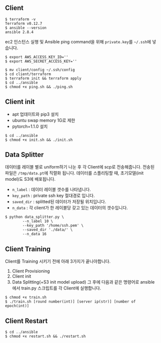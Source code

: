 ## Client
```shell
$ terraform -v
Terraform v0.12.7
$ ansible --version
ansible 2.8.4
```



ec2 인스턴스 실행 및 Ansible ping command을 위해 `private.key`를 `~/.ssh`에 넣습니다.

```shell
$ export AWS_ACCESS_KEY_ID=''
$ export AWS_SECRET_ACCESS_KEY=''

$ mv client/config ~/.ssh/config
$ cd client/terraform
$ terraform init && terraform apply
$ cd ../ansible
$ chmod +x ping.sh && ./ping.sh
```



## Client init

- apt 업데이트와 pip3 설치
- ubuntu swap memory 1G로 제한
- pytorch=1.1.0 설치

```shell
$ cd ../ansible
$ chmod +x init.sh && ./init.sh
```



## Data Splitter

데이터를 레이블 별로 uniform하기 나눈 후 각 Client에 scp로 전송해줍니다. 전송된 파일은 `/tmp/data.pt`에 직렬화 됩니다.
데이터를 스플리팅할 때, 초기모델(init model)도 S3에 배포됩니다.

- `n_label` : 데이터 레이블 갯수를 나타냅니다.
- `key_path` : private ssh key 절대경로 입니다.
- `saved_dir` : splitted된 데이터가 저장될 위치입니다.
- `n_data` : 각 client가 한 레이블당 갖고 있는 데이터의 갯수입니다. 

```shell
$ python data_splitter.py \
		--n_label 10 \
		--key_path '/home/ssh.pem' \
		--saved_dir './data/' \
		--n_data 16
```

## Client Training
Client를 Training 시키기 전에 아래 3가지가 끝나야합니다.
1. Client Provisioning
2. Client init
3. Data Splitting(+S3 init model upload)
그 후에 다음과 같은 명령어로 ansible에서 train.py 스크립트를 각 Client에 실행합니다.
```shell
$ chmod +x train.sh
$ ./train.sh [round number(int)] [server ip(str)] [number of epoch(int)]
```

## Client Restart

```shell
$ cd ../ansible
$ chmod +x restart.sh && ./restart.sh
```

